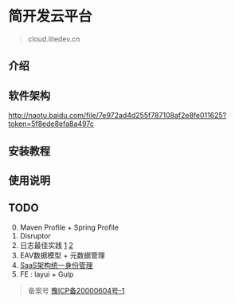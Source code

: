 # 简开发云平台

> cloud.litedev.cn 

## 介绍


## 软件架构

 http://naotu.baidu.com/file/7e972ad4d255f787108af2e8fe011625?token=5f8ede8efa8a497c

## 安装教程


## 使用说明


## TODO

0. Maven Profile + Spring Profile
1. Disruptor 
2. 日志最佳实践 <a href="https://help.aliyun.com/document_detail/29090.html?spm=a2c4g.11186623.6.1079.3e534492S5YfDa">1</a> <a href="https://juejin.im/post/5e01a184e51d45581e44178a">2</a>
3. EAV数据模型 + 元数据管理
4. <a href='https://www.jianshu.com/p/990d8acfdb69'>SaaS架构统一身份管理</a>
5. FE : layui + Gulp


> 备案号  <a href='https://beian.miit.gov.cn/'>豫ICP备20000604号-1</a>
